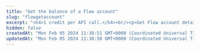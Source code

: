 ```yaml
---
title: "Get the balance of a Flow account"
slug: "flowgetaccount"
excerpt: "<h4>1 credit per API call.</h4><br/><p>Get Flow account details.</p>"
hidden: false
createdAt: "Mon Feb 05 2024 11:38:51 GMT+0000 (Coordinated Universal Time)"
updatedAt: "Mon Feb 05 2024 11:38:58 GMT+0000 (Coordinated Universal Time)"
---
```

